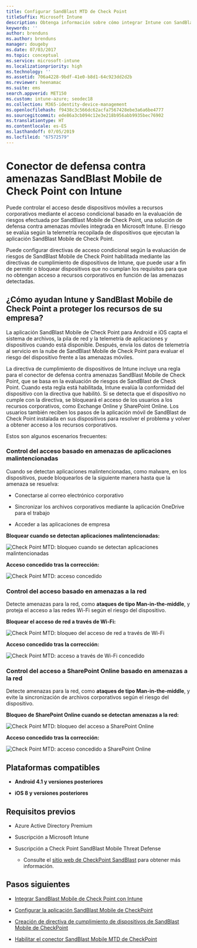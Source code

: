 ```yaml
---
title: Configurar SandBlast MTD de Check Point
titleSuffix: Microsoft Intune
description: Obtenga información sobre cómo integrar Intune con SandBlast Mobile Threat Defense de Check Point para controlar el acceso de los dispositivos móviles a los recursos corporativos.
keywords: ''
author: brenduns
ms.author: brenduns
manager: dougeby
ms.date: 07/03/2017
ms.topic: conceptual
ms.service: microsoft-intune
ms.localizationpriority: high
ms.technology: ''
ms.assetid: 706a4228-9bdf-41e0-b8d1-64c923dd2d2b
ms.reviewer: heenamac
ms.suite: ems
search.appverid: MET150
ms.custom: intune-azure; seodec18
ms.collection: M365-identity-device-management
ms.openlocfilehash: f9438c3c566dc62acfa7567428ebe3a6a6be4777
ms.sourcegitcommit: ede86a3cb094c12e3e218b956abb9935bec76902
ms.translationtype: HT
ms.contentlocale: es-ES
ms.lasthandoff: 07/05/2019
ms.locfileid: "67572579"
---
```

# <a name="check-point-sandblast-mobile-threat-defense-connector-with-intune"></a>Conector de defensa contra amenazas SandBlast Mobile de Check Point con Intune

Puede controlar el acceso desde dispositivos móviles a recursos corporativos mediante el acceso condicional basado en la evaluación de riesgos efectuada por SandBlast Mobile de Check Point, una solución de defensa contra amenazas móviles integrada en Microsoft Intune. El riesgo se evalúa según la telemetría recopilada de dispositivos que ejecutan la aplicación SandBlast Mobile de Check Point.

Puede configurar directivas de acceso condicional según la evaluación de riesgos de SandBlast Mobile de Check Point habilitada mediante las directivas de cumplimiento de dispositivos de Intune, que puede usar a fin de permitir o bloquear dispositivos que no cumplan los requisitos para que no obtengan acceso a recursos corporativos en función de las amenazas detectadas.

## <a name="how-do-intune-and-check-point-sandblast-mobile-help-protect-your-company-resources"></a>¿Cómo ayudan Intune y SandBlast Mobile de Check Point a proteger los recursos de su empresa?

La aplicación SandBlast Mobile de Check Point para Android e iOS capta el sistema de archivos, la pila de red y la telemetría de aplicaciones y dispositivos cuando está disponible. Después, envía los datos de telemetría al servicio en la nube de SandBlast Mobile de Check Point para evaluar el riesgo del dispositivo frente a las amenazas móviles.

La directiva de cumplimiento de dispositivos de Intune incluye una regla para el conector de defensa contra amenazas SandBlast Mobile de Check Point, que se basa en la evaluación de riesgos de SandBlast de Check Point. Cuando esta regla está habilitada, Intune evalúa la conformidad del dispositivo con la directiva que habilitó. Si se detecta que el dispositivo no cumple con la directiva, se bloqueará el acceso de los usuarios a los recursos corporativos, como Exchange Online y SharePoint Online. Los usuarios también reciben los pasos de la aplicación móvil de SandBlast de Check Point instalada en sus dispositivos para resolver el problema y volver a obtener acceso a los recursos corporativos.

<!-- ## Sample scenarios 
closing syntax for comment above is missing. Please insert closing syntax at intended location. -->

Estos son algunos escenarios frecuentes:

### <a name="control-access-based-on-threats-from-malicious-apps"></a>Control del acceso basado en amenazas de aplicaciones malintencionadas

Cuando se detectan aplicaciones malintencionadas, como malware, en los dispositivos, puede bloquearlos de la siguiente manera hasta que la amenaza se resuelva:

- Conectarse al correo electrónico corporativo

- Sincronizar los archivos corporativos mediante la aplicación OneDrive para el trabajo

- Acceder a las aplicaciones de empresa

**Bloquear cuando se detectan aplicaciones malintencionadas:**

![Check Point MTD: bloqueo cuando se detectan aplicaciones malintencionadas](./media/checkpoint-MTD-2.PNG)

**Acceso concedido tras la corrección:**

![Check Point MTD: acceso concedido](./media/checkpoint-MTD-3.PNG)

### <a name="control-access-based-on-threat-to-network"></a>Control del acceso basado en amenazas a la red

Detecte amenazas para la red, como **ataques de tipo Man-in-the-middle**, y proteja el acceso a las redes Wi-Fi según el riesgo del dispositivo.

**Bloquear el acceso de red a través de Wi-Fi:**

![Check Point MTD: bloqueo del acceso de red a través de Wi-Fi](./media/checkpoint-MTD-4.PNG)

**Acceso concedido tras la corrección:**

![Check Point MTD: acceso a través de Wi-Fi concedido](./media/checkpoint-MTD-5.PNG)

### <a name="control-access-to-sharepoint-online-based-on-threat-to-network"></a>Control del acceso a SharePoint Online basado en amenazas a la red

Detecte amenazas para la red, como **ataques de tipo Man-in-the-middle**, y evite la sincronización de archivos corporativos según el riesgo del dispositivo.

**Bloqueo de SharePoint Online cuando se detectan amenazas a la red:**

![Check Point MTD: bloqueo del acceso a SharePoint Online](./media/checkpoint-MTD-6.PNG)

**Acceso concedido tras la corrección:**

![Check Point MTD: acceso concedido a SharePoint Online](./media/checkpoint-MTD-7.PNG)

## <a name="supported-platforms"></a>Plataformas compatibles

- **Android 4.1 y versiones posteriores**

- **iOS 8 y versiones posteriores**

## <a name="pre-requisites"></a>Requisitos previos

- Azure Active Directory Premium

- Suscripción a Microsoft Intune

- Suscripción a Check Point SandBlast Mobile Threat Defense
    - Consulte el [sitio web de CheckPoint SandBlast](https://www.checkpoint.com/) para obtener más información.

## <a name="next-steps"></a>Pasos siguientes

- [Integrar SandBlast Mobile de Check Point con Intune](checkpoint-sandblast-mobile-mtd-connector-integration.md)

- [Configurar la aplicación SandBlast Mobile de CheckPoint](mtd-apps-ios-app-configuration-policy-add-assign.md)

- [Creación de directiva de cumplimiento de dispositivos de SandBlast Mobile de CheckPoint](mtd-device-compliance-policy-create.md)

- [Habilitar el conector SandBlast Mobile MTD de CheckPoint](mtd-connector-enable.md)
